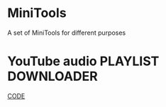 # MiniTools
A set of MiniTools for different purposes

# YouTube audio PLAYLIST DOWNLOADER
   [CODE](https://link-url-here.org)
   
